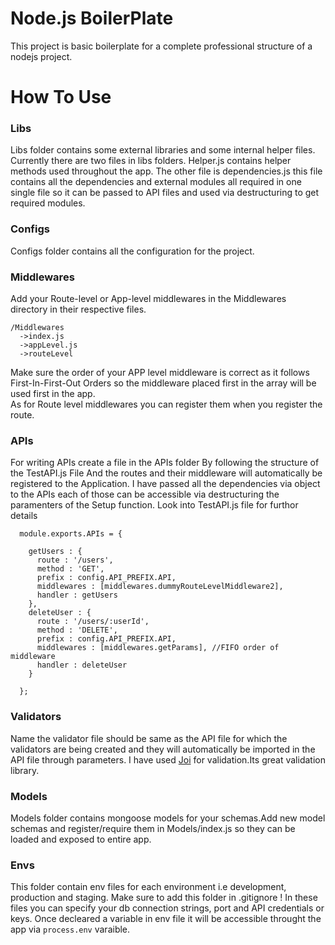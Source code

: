 Node.js BoilerPlate
=======================
This project is basic boilerplate for a complete professional structure of a nodejs project.

How To Use
==================

### Libs
Libs folder contains some external libraries and some internal helper files. Currently there are two files in libs folders. Helper.js contains helper methods used throughout the app. The other file is dependencies.js this file contains all the dependencies and external modules all required in one single file so it can be passed to API files and used via destructuring to get required modules.

### Configs
Configs folder contains all the configuration for the project.

### Middlewares

Add your Route-level or App-level middlewares in the Middlewares directory in their respective files. 

    /Middlewares
      ->index.js
      ->appLevel.js
      ->routeLevel
     
Make sure the order of your APP level middleware is correct as it follows First-In-First-Out Orders so the middleware placed first in the array will be used first in the app.</br>
As for Route level middlewares you can register them when you register the route.


### APIs
For writing APIs create a file in the APIs folder By following the structure of the TestAPI.js File And the routes and their middleware will automatically be registered to the Application. I have passed all the dependencies via object to  the APIs each of those can be accessible via destructuring the paramenters of the Setup function. Look into TestAPI.js file for furthor details </br>

      module.exports.APIs = {
    
        getUsers : {
          route : '/users',
          method : 'GET',
          prefix : config.API_PREFIX.API,
          middlewares : [middlewares.dummyRouteLevelMiddleware2],
          handler : getUsers
        },
        deleteUser : {
          route : '/users/:userId',
          method : 'DELETE',
          prefix : config.API_PREFIX.API,
          middlewares : [middlewares.getParams], //FIFO order of middleware
          handler : deleteUser
        }
    
      };

### Validators
Name the validator file should be same as the API file for which the validators are being created and they will automatically be imported in the API file through parameters. I have used <a href=https://github.com/hapijs/joi/blob/master/API.md>Joi</a> for validation.Its great validation library.
 
### Models
Models folder contains mongoose models for your schemas.Add new model schemas and register/require them in Models/index.js so they can be loaded and exposed to entire app.
 
 ### Envs
 
 This folder contain env files for each environment i.e development, production and staging. Make sure to add this folder in .gitignore ! In these files you can specify your db connection strings, port and API credentials or keys. Once decleared a variable in env file it will be accessible throught the app via `process.env` varaible. 
 